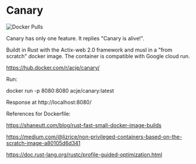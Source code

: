 # Canary

![Docker Pulls](https://img.shields.io/docker/pulls/acje/canary)

Canary has only one feature. It replies "Canary is alive!".

Buildt in Rust with the Actix-web 2.0 framework and musl in a "from scratch" docker image. The container is compatible with Google cloud run.

https://hub.docker.com/r/acje/canary/

Run:

docker run -p 8080:8080 acje/canary:latest

Response at http://localhost:8080/ 


References for Dockerfile:

https://shaneutt.com/blog/rust-fast-small-docker-image-builds

https://medium.com/@lizrice/non-privileged-containers-based-on-the-scratch-image-a80105d6d341

https://doc.rust-lang.org/rustc/profile-guided-optimization.html
